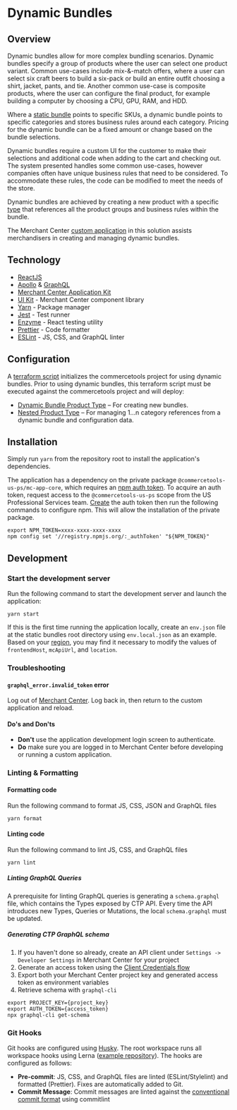 # Dynamic Bundles

## Overview

Dynamic bundles allow for more complex bundling scenarios. Dynamic bundles
specify a group of products where the user can select one product variant.
Common use-cases include mix-&-match offers, where a user can select six craft
beers to build a six-pack or build an entire outfit choosing a shirt, jacket,
pants, and tie. Another common use-case is composite products, where the user
can configure the final product, for example building a computer by choosing a
CPU, GPU, RAM, and HDD.

Where a [static bundle](../static/index.md) points to specific SKUs, a dynamic
bundle points to specific categories and stores business rules around each
category. Pricing for the dynamic bundle can be a fixed amount or change based
on the bundle selections.

Dynamic bundles require a custom UI for the customer to make their selections
and additional code when adding to the cart and checking out. The system
presented handles some common use-cases, however companies often have unique
business rules that need to be considered. To accommodate these rules, the code
can be modified to meet the needs of the store.

Dynamic bundles are achieved by creating a new product with a specific
[type](https://docs.commercetools.com/http-api-projects-productTypes) that
references all the product groups and business rules within the bundle.

The Merchant Center
[custom application](https://docs.commercetools.com/custom-applications/) in
this solution assists merchandisers in creating and managing dynamic bundles.

## Technology

- [ReactJS](https://reactjs.org/)
- [Apollo](https://www.apollographql.com/docs/react/) &
  [GraphQL](https://graphql.org/learn/)
- [Merchant Center Application Kit](https://docs.commercetools.com/custom-applications/)
- [UI Kit](https://uikit.commercetools.com/?path=/story/introduction--getting-started) -
  Merchant Center component library
- [Yarn](https://classic.yarnpkg.com/en/docs/getting-started) - Package manager
- [Jest](https://jestjs.io/docs/en/getting-started) - Test runner
- [Enzyme](https://enzymejs.github.io/enzyme/) - React testing utility
- [Prettier](https://prettier.io/docs/en/index.html) - Code formatter
- [ESLint](https://eslint.org/docs/user-guide/getting-started) - JS, CSS, and
  GraphQL linter

## Configuration

A
[terraform script](https://github.com/commercetools/platform-extension-gallery/tree/master/packages/platform-extension-dynamic-bundles#terraform)
initializes the commercetools project for using dynamic bundles. Prior to using
dynamic bundles, this terraform script must be executed against the
commercetools project and will deploy:

- [Dynamic Bundle Product Type](https://github.com/commercetools/platform-extension-gallery/blob/master/packages/platform-extension-dynamic-bundles/resourceDefinitions/productTypes/dynamic-bundle-parent.json)
  – For creating new bundles.
- [Nested Product Type](https://github.com/commercetools/platform-extension-gallery/blob/master/packages/platform-extension-dynamic-bundles/resourceDefinitions/productTypes/dynamic-bundle-child-category.json)
  – For managing 1...n category references from a dynamic bundle and
  configuration data.

## Installation

Simply run `yarn` from the repository root to install the application's
dependencies.

The application has a dependency on the private package
`@commercetools-us-ps/mc-app-core`, which requires an
[npm auth token](https://docs.npmjs.com/about-authentication-tokens). To acquire
an auth token, request access to the `@commercetools-us-ps` scope from the US
Professional Services team.
[Create](https://docs.npmjs.com/creating-and-viewing-authentication-tokens) the
auth token then run the following commands to configure npm. This will allow the
installation of the private package.

```shell
export NPM_TOKEN=xxxx-xxxx-xxxx-xxxx
npm config set '//registry.npmjs.org/:_authToken' "${NPM_TOKEN}"
```

## Development

### Start the development server

Run the following command to start the development server and launch the
application:

```shell
yarn start
```

If this is the first time running the application locally, create an `env.json`
file at the static bundles root directory using `env.local.json` as an example.
Based on your [region](https://docs.commercetools.com/http-api.html#regions),
you may find it necessary to modify the values of `frontendHost`, `mcApiUrl`,
and `location`.

### Troubleshooting

#### `graphql_error.invalid_token` error

Log out of [Merchant Center](https://mc.commercetools.co/). Log back in, then
return to the custom application and reload.

#### Do's and Don'ts

- **Don't** use the application development login screen to authenticate.
- **Do** make sure you are logged in to Merchant Center before developing or
  running a custom application.

### Linting & Formatting

#### Formatting code

Run the following command to format JS, CSS, JSON and GraphQL files

```shell
yarn format
```

#### Linting code

Run the following command to lint JS, CSS, and GraphQL files

```shell
yarn lint
```

##### Linting GraphQL Queries

A prerequisite for linting GraphQL queries is generating a `schema.graphql`
file, which contains the Types exposed by CTP API. Every time the API introduces
new Types, Queries or Mutations, the local `schema.graphql` must be updated.

##### Generating CTP GraphQL schema

1. If you haven't done so already, create an API client under
   `Settings -> Developer Settings` in Merchant Center for your project
2. Generate an access token using the
   [Client Credentials flow](https://docs.commercetools.com/http-api-authorization#client-credentials-flow)
3. Export both your Merchant Center project key and generated access token as
   environment variables
4. Retrieve schema with `graphql-cli`

```shell
export PROJECT_KEY={project_key}
export AUTH_TOKEN={access_token}
npx graphql-cli get-schema
```

### Git Hooks

Git hooks are configured using
[Husky](https://github.com/typicode/husky/blob/master/DOCS.md). The root
workspace runs all workspace hooks using Lerna
([example repository](https://github.com/sudo-suhas/lint-staged-multi-pkg)). The
hooks are configured as follows:

- **Pre-commit**: JS, CSS, and GraphQL files are linted (ESLint/Stylelint) and
  formatted (Prettier). Fixes are automatically added to Git.
- **Commit Message**: Commit messages are linted against the
  [conventional commit format](https://www.conventionalcommits.org) using
  commitlint

